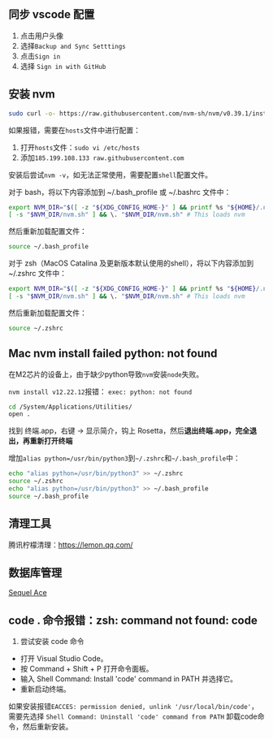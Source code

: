 ## 同步 vscode 配置
1. 点击用户头像
2. 选择`Backup and Sync Setttings`
3. 点击`Sign in`
4. 选择 `Sign in with GitHub`

## 安装 nvm
```bash
sudo curl -o- https://raw.githubusercontent.com/nvm-sh/nvm/v0.39.1/install.sh | bash
```

如果报错，需要在`hosts`文件中进行配置：
1. 打开`hosts`文件：`sudo vi /etc/hosts`
2. 添加`185.199.108.133 raw.githubusercontent.com`

安装后尝试`nvm -v`，如无法正常使用，需要配置`shell`配置文件。

对于 bash，将以下内容添加到 ~/.bash_profile 或 ~/.bashrc 文件中：
```bash
export NVM_DIR="$([ -z "${XDG_CONFIG_HOME-}" ] && printf %s "${HOME}/.nvm" || printf %s "${XDG_CONFIG_HOME}/nvm")"
[ -s "$NVM_DIR/nvm.sh" ] && \. "$NVM_DIR/nvm.sh" # This loads nvm
```

然后重新加载配置文件：
```bash
source ~/.bash_profile
```

对于 zsh（MacOS Catalina 及更新版本默认使用的shell），将以下内容添加到 ~/.zshrc 文件中：
```bash
export NVM_DIR="$([ -z "${XDG_CONFIG_HOME-}" ] && printf %s "${HOME}/.nvm" || printf %s "${XDG_CONFIG_HOME}/nvm")"
[ -s "$NVM_DIR/nvm.sh" ] && \. "$NVM_DIR/nvm.sh" # This loads nvm
```


然后重新加载配置文件：
```bash
source ~/.zshrc
```

## Mac nvm install failed python: not found
在M2芯片的设备上，由于缺少python导致`nvm`安装`node`失败。

`nvm install v12.22.12`报错： `exec: python: not found`

```bash
cd /System/Applications/Utilities/
open .
```
找到 终端.app，右键 -> 显示简介，钩上 Rosetta，然后**退出终端.app，完全退出，再重新打开终端**

增加`alias python=/usr/bin/python3`到`~/.zshrc`和`~/.bash_profile`中：
```bash
echo "alias python=/usr/bin/python3" >> ~/.zshrc
source ~/.zshrc
echo "alias python=/usr/bin/python3" >> ~/.bash_profile
source ~/.bash_profile
```

## 清理工具

腾讯柠檬清理：https://lemon.qq.com/

## 数据库管理

[Sequel Ace](https://sequel-ace.com/)

## code . 命令报错：zsh: command not found: code
1. 尝试安装 code 命令
- 打开 Visual Studio Code。
- 按 Command + Shift + P 打开命令面板。
- 输入 Shell Command: Install 'code' command in PATH 并选择它。
- 重新启动终端。

如果安装报错`EACCES: permission denied, unlink '/usr/local/bin/code'`，需要先选择 `Shell Command: Uninstall 'code' command from PATH` 卸载code命令，然后重新安装。
